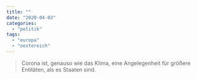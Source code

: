 ```yaml
---
title: ""
date: "2020-04-03"
categories: 
  - "politik"
tags: 
  - "europa"
  - "oestereich"
---
```


> Corona ist, genauso wie das Klima, eine Angelegenheit für größere Entitäten, als es Staaten sind.
